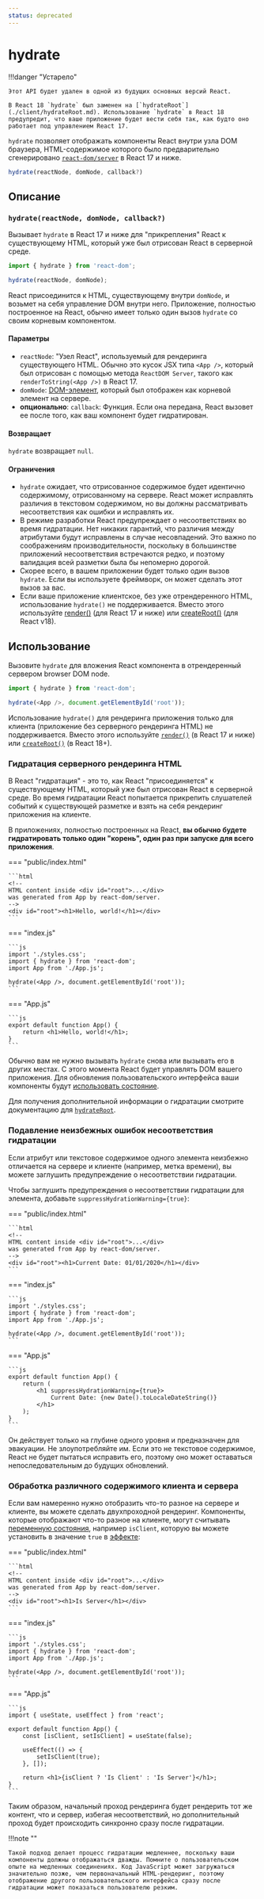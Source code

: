 ```yaml
---
status: deprecated
---
```


# hydrate

!!!danger "Устарело"

    Этот API будет удален в одной из будущих основных версий React.

    В React 18 `hydrate` был заменен на [`hydrateRoot`](./client/hydrateRoot.md). Использование `hydrate` в React 18 предупредит, что ваше приложение будет вести себя так, как будто оно работает под управлением React 17.

`hydrate` позволяет отображать компоненты React внутри узла DOM браузера, HTML-содержимое которого было предварительно сгенерировано [`react-dom/server`](./server/index.md) в React 17 и ниже.

```js
hydrate(reactNode, domNode, callback?)
```

## Описание

### `hydrate(reactNode, domNode, callback?)`

Вызывает `hydrate` в React 17 и ниже для "прикрепления" React к существующему HTML, который уже был отрисован React в серверной среде.

```js
import { hydrate } from 'react-dom';

hydrate(reactNode, domNode);
```

React присоединится к HTML, существующему внутри `domNode`, и возьмет на себя управление DOM внутри него. Приложение, полностью построенное на React, обычно имеет только один вызов `hydrate` со своим корневым компонентом.

#### Параметры

-   `reactNode`: "Узел React", используемый для рендеринга существующего HTML. Обычно это кусок JSX типа `<App />`, который был отрисован с помощью метода `ReactDOM Server`, такого как `renderToString(<App />)` в React 17.
-   `domNode`: [DOM-элемент](https://developer.mozilla.org/docs/Web/API/Element), который был отображен как корневой элемент на сервере.
-   **опционально**: `callback`: Функция. Если она передана, React вызовет ее после того, как ваш компонент будет гидратирован.

#### Возвращает

`hydrate` возвращает `null`.

#### Ограничения

-   `hydrate` ожидает, что отрисованное содержимое будет идентично содержимому, отрисованному на сервере. React может исправлять различия в текстовом содержимом, но вы должны рассматривать несоответствия как ошибки и исправлять их.
-   В режиме разработки React предупреждает о несоответствиях во время гидратации. Нет никаких гарантий, что различия между атрибутами будут исправлены в случае несовпадений. Это важно по соображениям производительности, поскольку в большинстве приложений несоответствия встречаются редко, и поэтому валидация всей разметки была бы непомерно дорогой.
-   Скорее всего, в вашем приложении будет только один вызов `hydrate`. Если вы используете фреймворк, он может сделать этот вызов за вас.
-   Если ваше приложение клиентское, без уже отрендеренного HTML, использование `hydrate()` не поддерживается. Вместо этого используйте [render()](render.md) (для React 17 и ниже) или [createRoot()](./client/createRoot.md) (для React v18).

## Использование

Вызовите `hydrate` для вложения React компонента в отрендеренный сервером browser DOM node.

```js
import { hydrate } from 'react-dom';

hydrate(<App />, document.getElementById('root'));
```

Использование `hydrate()` для рендеринга приложения только для клиента (приложение без серверного рендеринга HTML) не поддерживается. Вместо этого используйте [`render()`](render.md) (в React 17 и ниже) или [`createRoot()`](./client/createRoot.md) (в React 18+).

### Гидратация серверного рендеринга HTML

В React "гидратация" - это то, как React "присоединяется" к существующему HTML, который уже был отрисован React в серверной среде. Во время гидратации React попытается прикрепить слушателей событий к существующей разметке и взять на себя рендеринг приложения на клиенте.

В приложениях, полностью построенных на React, **вы обычно будете гидратировать только один "корень", один раз при запуске для всего приложения**.

=== "public/index.html"

    ```html
    <!--
    HTML content inside <div id="root">...</div>
    was generated from App by react-dom/server.
    -->
    <div id="root"><h1>Hello, world!</h1></div>
    ```

=== "index.js"

    ```js
    import './styles.css';
    import { hydrate } from 'react-dom';
    import App from './App.js';

    hydrate(<App />, document.getElementById('root'));
    ```

=== "App.js"

    ```js
    export default function App() {
    	return <h1>Hello, world!</h1>;
    }
    ```

Обычно вам не нужно вызывать `hydrate` снова или вызывать его в других местах. С этого момента React будет управлять DOM вашего приложения. Для обновления пользовательского интерфейса ваши компоненты будут [использовать состояние](../react/useState.md).

Для получения дополнительной информации о гидратации смотрите документацию для [`hydrateRoot`](./client/hydrateRoot.md).

### Подавление неизбежных ошибок несоответствия гидратации

Если атрибут или текстовое содержимое одного элемента неизбежно отличается на сервере и клиенте (например, метка времени), вы можете заглушить предупреждение о несоответствии гидратации.

Чтобы заглушить предупреждения о несоответствии гидратации для элемента, добавьте `suppressHydrationWarning={true}`:

=== "public/index.html"

    ```html
    <!--
    HTML content inside <div id="root">...</div>
    was generated from App by react-dom/server.
    -->
    <div id="root"><h1>Current Date: 01/01/2020</h1></div>
    ```

=== "index.js"

    ```js
    import './styles.css';
    import { hydrate } from 'react-dom';
    import App from './App.js';

    hydrate(<App />, document.getElementById('root'));
    ```

=== "App.js"

    ```js
    export default function App() {
    	return (
    		<h1 suppressHydrationWarning={true}>
    			Current Date: {new Date().toLocaleDateString()}
    		</h1>
    	);
    }
    ```

Он действует только на глубине одного уровня и предназначен для эвакуации. Не злоупотребляйте им. Если это не текстовое содержимое, React не будет пытаться исправить его, поэтому оно может оставаться непоследовательным до будущих обновлений.

### Обработка различного содержимого клиента и сервера

Если вам намеренно нужно отобразить что-то разное на сервере и клиенте, вы можете сделать двухпроходной рендеринг. Компоненты, которые отображают что-то разное на клиенте, могут считывать [переменную состояния](../react/useState.md), например `isClient`, которую вы можете установить в значение `true` в [эффекте](../react/useEffect.md):

=== "public/index.html"

    ```html
    <!--
    HTML content inside <div id="root">...</div>
    was generated from App by react-dom/server.
    -->
    <div id="root"><h1>Is Server</h1></div>
    ```

=== "index.js"

    ```js
    import './styles.css';
    import { hydrate } from 'react-dom';
    import App from './App.js';

    hydrate(<App />, document.getElementById('root'));
    ```

=== "App.js"

    ```js
    import { useState, useEffect } from 'react';

    export default function App() {
    	const [isClient, setIsClient] = useState(false);

    	useEffect(() => {
    		setIsClient(true);
    	}, []);

    	return <h1>{isClient ? 'Is Client' : 'Is Server'}</h1>;
    }
    ```

Таким образом, начальный проход рендеринга будет рендерить тот же контент, что и сервер, избегая несоответствий, но дополнительный проход будет происходить синхронно сразу после гидратации.

!!!note ""

    Такой подход делает процесс гидратации медленнее, поскольку ваши компоненты должны отображаться дважды. Помните о пользовательском опыте на медленных соединениях. Код JavaScript может загружаться значительно позже, чем первоначальный HTML-рендеринг, поэтому отображение другого пользовательского интерфейса сразу после гидратации может показаться пользователю резким.
